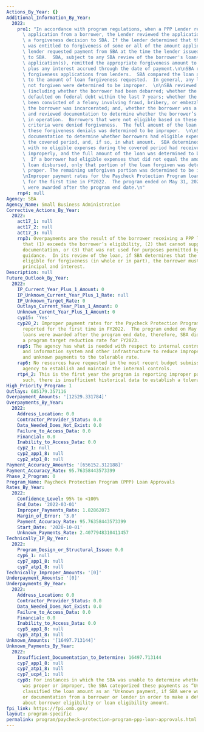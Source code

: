 ```yaml
---
Actions_By_Year: {}
Additional_Information_By_Year:
  2022:
    pro1: "In accordance with program regulations, when a PPP Lender received a forgiveness\
      \ application from a borrower, the Lender reviewed the application and submitted\
      \ a forgiveness decision to SBA. If the lender determined that the borrower\
      \ was entitled to forgiveness of some or all of the amount applied for, the\
      \ lender requested payment from SBA at the time the lender issued its decision\
      \ to SBA.  SBA, subject to any SBA review of the borrower's loan(s) or loan\
      \ application(s), remitted the appropriate forgiveness amount to the lender,\
      \ plus any interest accrued through the date of payment.\n\nSBA reviewed the\
      \ forgiveness applications from lenders.  SBA compared the loan amount disbursed\
      \ to the amount of loan forgiveness requested.  In general, any loan amounts\
      \ not forgiven were determined to be improper.  \n\nSBA reviewed borrower eligibility,\
      \ (including whether the borrower had been debarred; whether the borrower had\
      \ defaulted on federal debt within the last 7 years; whether the borrower had\
      \ been convicted of a felony involving fraud, bribery, or embezzlement; whether\
      \ the borrower was incarcerated; and, whether the borrower was a U.S. citizen)\
      \ and reviewed documentation to determine whether the borrower’s business was\
      \ in operation.  Borrowers that were not eligible based on these eligibility\
      \ criteria were denied forgiveness.  The full amount of the loan disbursed for\
      \ these forgiveness denials was determined to be improper.  \n\nSBA also reviewed\
      \ documentation to determine whether borrowers had eligible expenses during\
      \ the covered period, and, if so, in what amount.  SBA determined that borrowers\
      \ with no eligible expenses during the covered period had received the loan\
      \ improperly, and the full amount of the loan was determined to be improper.\
      \  If a borrower had eligible expenses that did not equal the amount of the\
      \ loan disbursed, only that portion of the loan forgiven was determined to be\
      \ proper. The remaining unforgiven portion was determined to be improper. \n\
      \nImproper payment rates for the Paycheck Protection Program loans were reported\
      \ for the first time in FY2022.  The program ended on May 31, 2021.  No loans\
      \ were awarded after the program end date.\n"
    rnp4: null
Agency: SBA
Agency_Name: Small Business Administration
Corrective_Actions_By_Year:
  2022:
    act17_1: null
    act17_2: null
    act17_3: null
    rnp3: Overpayments are the result of the borrower receiving a PPP loan in an amount
      that (1) exceeds the borrower’s eligibility, (2) that cannot supported through
      documentation, or (3) that was not used for purposes permitted by statute or
      guidance.  In its review of the loan, if SBA determines that the loan is not
      eligible for forgiveness (in whole or in part), the borrower must begin paying
      principal and interest.
Description: null
Future_Outlook_By_Year:
  2022:
    IP_Current_Year_Plus_1_Amount: 0
    IP_Unknown_Current_Year_Plus_1_Rate: null
    IP_Unknown_Target_Rate: 0
    Outlays_Current_Year_Plus_1_Amount: 0
    Unknown_Curent_Year_Plus_1_Amount: 0
    cyp15: 'Yes'
    cyp20_2: Improper payment rates for the Paycheck Protection Program loans were
      reported for the first time in FY2022.  The program ended on May 31, 2021.  No
      loans were awarded after the program end date, therefore, SBA did not establish
      a program target reduction rate for FY2023.
    rap5: The agency has what is needed with respect to internal controls, human capital
      and information system and other infrastructure to reduce improper payments
      and unknown payments to the tolerable rate.
    rap6: No resources have requested in the most recent budget submission of the
      agency to establish and maintain the internal controls.
    rtp4_2: This is the first year the program is reporting improper payment data.  As
      such, there is insufficient historical data to establish a tolerable rate.
High_Priority_Program: 1
Outlays: 685179.357116
Overpayment_Amounts: '[12529.331784]'
Overpayments_By_Year:
  2022:
    Address_Location: 0.0
    Contractor_Provider_Status: 0.0
    Data_Needed_Does_Not_Exist: 0.0
    Failure_to_Access_Data: 0.0
    Financial: 0.0
    Inability_to_Access_Data: 0.0
    cyp2_1: null
    cyp2_app1_8: null
    cyp2_atp1_8: null
Payment_Accuracy_Amounts: '[656152.312188]'
Payment_Accuracy_Rate: 95.76358443573399
Phase_2_Program: 0
Program_Name: Paycheck Protection Program (PPP) Loan Approvals
Rates_By_Year:
  2022:
    Confidence_Level: 95% to <100%
    End_Date: '2022-03-01'
    Improper_Payments_Rate: 1.82862073
    Margin_of_Error: '3.0'
    Payment_Accuracy_Rate: 95.76358443573399
    Start_Date: '2020-10-01'
    Unknown_Payments_Rate: 2.4077948310411457
Technically_IP_By_Year:
  2022:
    Program_Design_or_Structural_Issue: 0.0
    cyp6_1: null
    cyp7_app1_8: null
    cyp7_atp1_8: null
Technically_Improper_Amounts: '[0]'
Underpayment_Amounts: '[0]'
Underpayments_By_Year:
  2022:
    Address_Location: 0.0
    Contractor_Provider_Status: 0.0
    Data_Needed_Does_Not_Exist: 0.0
    Failure_to_Access_Data: 0.0
    Financial: 0.0
    Inability_to_Access_Data: 0.0
    cyp5_app1_8: null
    cyp5_atp1_8: null
Unknown_Amounts: '[16497.713144]'
Unknown_Payments_By_Year:
  2022:
    Insufficient_Documentation_to_Determine: 16497.713144
    cyp7_app1_8: null
    cyp7_atp1_8: null
    cyp7_ucp4_1: null
    cyp8: For instances in which the SBA was unable to determine whether a payment
      was proper or improper, the SBA categorized these payments as “Unknown”.  SBA
      classified the loan amount as an "Unknown payment, if SBA were waiting for information
      or documentation from a borrower or lender in order to make a determination
      about borrower eligibility or loan eligibility amount.
fpi_link: https://fpi.omb.gov/
layout: program-specific
permalink: program/paycheck-protection-program-ppp-loan-approvals.html
---
```

